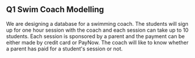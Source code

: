 ## Q1 Swim Coach Modelling

We are designing a database for a swimming coach. The students will sign up for one hour session with the coach and each session can take up to 10 students. 
Each session is sponsored by a parent and the payment can be either made by credit card or PayNow. 
The coach will like to know whether a parent has paid for a student's session or not.
